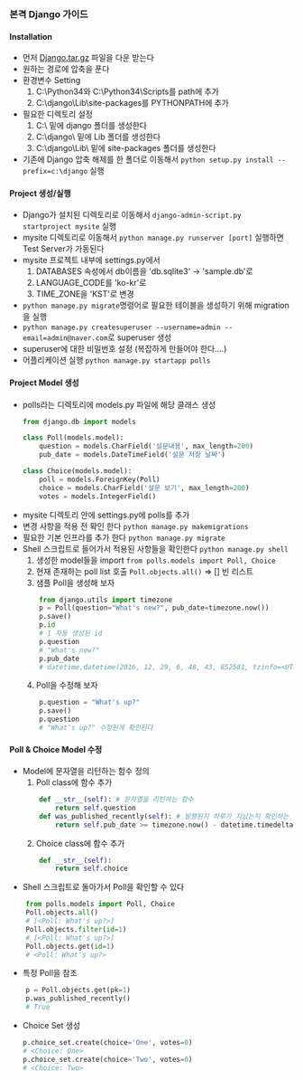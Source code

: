 ### 본격 Django 가이드
#### Installation
- 먼저 [Django.tar.gz](Django/Django-1.9.1.tar.gz) 파일을 다운 받는다
- 원하는 경로에 압축을 푼다
- 환경변수 Setting
	1. C:\Python34와 C:\Python34\Scripts를 path에 추가
	2. C:\django\Lib\site-packages를 PYTHONPATH에 추가
- 필요한 디렉토리 설정
	1. C:\ 밑에 django 폴더를 생성한다
	2. C:\django\ 밑에 Lib 폴더를 생성한다
	3. C:\django\Lib\ 밑에 site-packages 폴더를 생성한다
- 기존에 Django 압축 해제를 한 폴더로 이동해서 `python setup.py install --prefix=c:\django` 실행

#### Project 생성/실행
- Django가 설치된 디렉토리로 이동해서 `django-admin-script.py startproject mysite` 실행
- mysite 디렉토리로 이동해서 `python manage.py runserver [port]` 실행하면 Test Server가 가동된다
- mysite 프로젝트 내부에 settings.py에서
	1. DATABASES 속성에서 db이름을 'db.sqlite3' -> 'sample.db'로
	2. LANGUAGE_CODE를 'ko-kr'로
	3. TIME_ZONE을 'KST'로 변경
- `python manage.py migrate`명령어로 필요한 테이블을 생성하기 위해 migration을 실행
- `python manage.py createsuperuser --username=admin --email=admin@naver.com`로 superuser 생성
- superuser에 대한 비밀번호 설정 (복잡하게 만들어야 한다....)
- 어플리케이션 실행 `python manage.py startapp polls`

#### Project Model 생성
- polls라는 디렉토리에 models.py 파일에 해당 클래스 생성
	```python
	from django.db import models

	class Poll(models.model):
		question = models.CharField('설문내용', max_length=200)
		pub_date = models.DateTimeField('설문 저장 날짜')

	class Choice(models.model):
		poll = models.ForeignKey(Poll)
		choice = models.CharField('설문 보기', max_length=200)
		votes = models.IntegerField()
	```
- mysite 디렉토리 안에 settings.py에 polls를 추가
- 변경 사항을 적용 전 확인 한다 `python manage.py makemigrations`
- 필요한 기본 인프라를 추가 한다 `python manage.py migrate`
- Shell 스크립트로 들어가서 적용된 사항들을 확인한다 `python manage.py shell`
	1. 생성한 model들을 import `from polls.models import Poll, Choice`
	2. 현재 존재하는 poll list 호출 `Poll.objects.all()` => [] 빈 리스트
	3. 샘플 Poll을 생성해 보자
	```python
		from django.utils import timezone
		p = Poll(question="What's new?", pub_date=timezone.now())
		p.save()
		p.id
		# 1 자동 생성된 id
		p.question
		# "What's new?"
		p.pub_date
		# datetime.datetime(2016, 12, 29, 6, 48, 43, 852581, tzinfo=<UTC>)
	```
	4. Poll을 수정해 보자
	```python
		p.question = "What's up?"
		p.save()
		p.question
		# "What's up?" 수정된게 확인된다
	```

#### Poll & Choice Model 수정
- Model에 문자열을 리턴하는 함수 정의
	1. Poll class에 함수 추가
	```python
		def __str__(self): # 문자열을 리턴하는 함수
			return self.question
		def was_published_recently(self): # 발행된지 하루가 지났는지 확인하는 함수
			return self.pub_date >= timezone.now() - datetime.timedelta(days=1)
	```
	2. Choice class에 함수 추가
	```python
		def __str__(self):
			return self.choice
	```
- Shell 스크립트로 돌아가서 Poll을 확인할 수 있다
```python
	from polls.models import Poll, Choice
	Poll.objects.all()
	# [<Poll: What's up?>]
	Poll.objects.filter(id=1)
	# [<Poll: What's up?>]
	Poll.objects.get(id=1)
	# <Poll: What's up?>
```
- 특정 Poll을 참조
```python
	p = Poll.objects.get(pk=1)
	p.was_published_recently()
	# True
```
- Choice Set 생성
	```python
	p.choice_set.create(choice='One', votes=0)
	# <Choice: One>
	p.choice_set.create(choice='Two', votes=0)
	# <Choice: Two>
	```